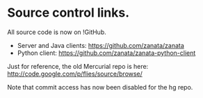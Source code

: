# Source control links.

All source code is now on !GitHub.
- Server and Java clients: https://github.com/zanata/zanata
- Python client: https://github.com/zanata/zanata-python-client

Just for reference, the old Mercurial repo is here: http://code.google.com/p/flies/source/browse/

Note that commit access has now been disabled for the hg repo.  